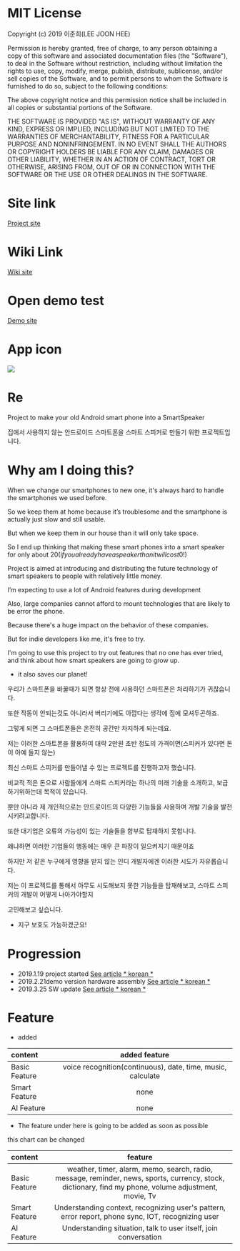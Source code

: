 # MIT License

Copyright (c) 2019 이준희(LEE JOON HEE)

Permission is hereby granted, free of charge, to any person obtaining a copy
of this software and associated documentation files (the "Software"), to deal
in the Software without restriction, including without limitation the rights
to use, copy, modify, merge, publish, distribute, sublicense, and/or sell
copies of the Software, and to permit persons to whom the Software is
furnished to do so, subject to the following conditions:

The above copyright notice and this permission notice shall be included in all
copies or substantial portions of the Software.

THE SOFTWARE IS PROVIDED "AS IS", WITHOUT WARRANTY OF ANY KIND, EXPRESS OR
IMPLIED, INCLUDING BUT NOT LIMITED TO THE WARRANTIES OF MERCHANTABILITY,
FITNESS FOR A PARTICULAR PURPOSE AND NONINFRINGEMENT. IN NO EVENT SHALL THE
AUTHORS OR COPYRIGHT HOLDERS BE LIABLE FOR ANY CLAIM, DAMAGES OR OTHER
LIABILITY, WHETHER IN AN ACTION OF CONTRACT, TORT OR OTHERWISE, ARISING FROM,
OUT OF OR IN CONNECTION WITH THE SOFTWARE OR THE USE OR OTHER DEALINGS IN THE
SOFTWARE.

# Site link
[Project site](https://neo81389.github.io/Re/)

# Wiki Link
[Wiki site](https://github.com/neo81389/Re/wiki/Welcome-to-%22RE%22-project-wiki/)

# Open demo test
[Demo site](https://play.google.com/apps/testing/com.joonheelee.roadster/)

# App icon
![](https://github.com/neo81389/I-m-no-photographer/blob/master/Project_RE_icon.png)

# Re
Project to make your old Android smart phone into a SmartSpeaker

집에서 사용하지 않는 안드로이드 스마트폰을 스마트 스피커로 만들기 위한 프로젝트입니다.

# Why am I doing this?
When we change our smartphones to new one, it's always hard to handle the smartphones we used before. 

So we keep them at home because it’s troublesome and the smartphone is actually just slow and still usable.

But when we keep them in our house than it will only take space.

So I end up thinking that making these smart phones into a smart speaker for only about 20$(if you already have a speaker than it will cost 0$!)

Project is aimed at introducing and distributing the future technology of smart speakers to people with relatively little money.

I’m expecting to use a lot of Android features during development

Also, large companies cannot afford to mount technologies that are likely to be error the phone.

Because there's a huge impact on the behavior of these companies.

But for indie developers like me, it's free to try.

I'm going to use this project to try out features that no one has ever tried, and think about how smart speakers are going to grow up.
+ it also saves our planet!

우리가 스마트폰을 바꿀때가 되면 항상 전에 사용하던 스마트폰은 처리하기가 귀찮습니다. 

또한 작동이 안되는것도 아니라서 버리기에도 아깝다는 생각에 집에 모셔두곤하죠.

그렇게 되면 그 스마트폰들은 온전히 공간만 차지하게 되는데요.

저는 이러한 스마트폰을 활용하여 대략 2만원 초반 정도의 가격이면(스피커가 있다면 돈이 아예 들지 않는)

최신 스마트 스피커를 만들어낼 수 있는 프로젝트를 진행하고자 했습니다.

비교적 적은 돈으로 사람들에게 스마트 스피커라는 하나의 미래 기술을 소개하고, 보급하기위하는데 목적이 있습니다.

뿐만 아니라 제 개인적으로는 안드로이드의 다양한 기능들을 사용하며 개발 기술을 발전시키려고합니다.

또한 대기업은 오류의 가능성이 있는 기술들을 함부로 탑재하지 못합니다.

왜냐하면 이러한 기업들의 행동에는 매우 큰 파장이 일으켜지기 때문이죠

하지만 저 같은 누구에게 영향을 받지 않는 인디 개발자에겐 이러한 시도가 자유롭습니다.

저는 이 프로젝트를 통해서 아무도 시도해보지 못한 기능들을 탑재해보고, 스마트 스피커의 개발이 어떻게 나아가야할지

고민해보고 싶습니다.
 + 지구 보호도 가능하겠군요!

# Progression
 - 2019.1.19 project started [See article * korean *](https://blog.naver.com/robo813/221453438192/)
 - 2019.2.21demo version hardware assembly [See article * korean *](https://blog.naver.com/robo813/221471834652/)
 - 2019.3.25 SW update [See article * korean *](https://blog.naver.com/robo813/221495848827/)
 

# Feature
- added

| content | added feature |
| :------------ | :-----------: |
| Basic Feature | voice recognition(continuous), date, time, music, calculate |
| Smart Feature | none |
| AI Feature | none |

- The feature under here is going to be added as soon as possible

this chart can be changed

| content | feature |
| :------------ | :-----------: |
| Basic Feature | weather, timer, alarm, memo, search, radio, message, reminder, news, sports, currency, stock, dictionary, find my phone, volume adjustment, movie, Tv |
| Smart Feature | Understanding context, recognizing user's pattern, error report, phone sync, IOT, recognizing user |
| AI Feature | Understanding situation, talk to user itself, join conversation |
